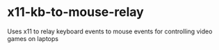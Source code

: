 # x11-kb-to-mouse-relay
Uses x11 to relay keyboard events to mouse events for controlling video games on laptops
